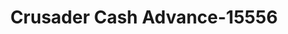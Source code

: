 ---
f_zip-code: 49022
f_state-code: MI
title: Crusader Cash Advance-15556
f_phone: 269-926-1539
f_city-only: Benton Harbor
f_address: 1968 Mall Dr Benton Harbor
f_location-unique-id: '15556'
slug: crusader-cash-advance-15556
updated-on: '2024-05-30T13:46:58.046Z'
created-on: '2024-05-30T13:36:59.803Z'
published-on: '2024-05-30T13:54:32.469Z'
f_city-state: cms/city/benton-harbor-mi.md
f_company: cms/company/crusader-cash-advance.md
f_state: cms/state/michigan.md
layout: '[payday-loan].html'
tags: payday-loan
---